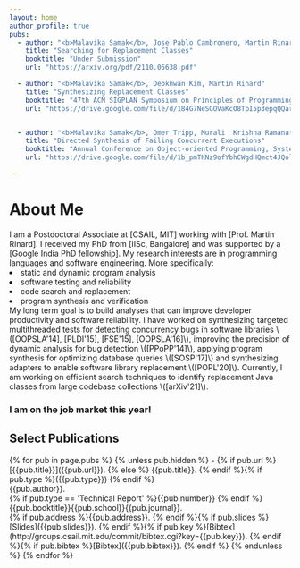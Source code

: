 ```yaml
---
layout: home
author_profile: true
pubs:
  - author: "<b>Malavika Samak</b>, Jose Pablo Cambronero, Martin Rinard"
    title: "Searching for Replacement Classes"
    booktitle: "Under Submission"
    url: "https://arxiv.org/pdf/2110.05638.pdf"

  - author: "<b>Malavika Samak</b>, Deokhwan Kim, Martin Rinard"
    title: "Synthesizing Replacement Classes"
    booktitle: "47th ACM SIGPLAN Symposium on Principles of Programming Languages (POPL 2020)"
    url: "https://drive.google.com/file/d/184G7NeSGOVaKcO8TpI5p3epqQQarHhwz/view?usp=sharing"


  - author: "<b>Malavika Samak</b>, Omer Tripp, Murali  Krishna Ramanathan"
    title: "Directed Synthesis of Failing Concurrent Executions"
    booktitle: "Annual Conference on Object-oriented Programming, Systems, Languages, and Applications (OOPSLA 2016)"
    url: "https://drive.google.com/file/d/1b_pmTKNz9ofYbhCWgdHQmct4JQolJftB/view?usp=sharing"

---
```

<h1> About Me </h1>
I am a Postdoctoral Associate at [CSAIL, MIT] working with [Prof. Martin Rinard]. 
I received my PhD from [IISc, Bangalore] and was supported 
by a [Google India PhD fellowship]. My research interests are in programming 
languages and software engineering. More specifically:
<li> static and dynamic program analysis </li>
<li> software testing and reliability </li>
<li> code search and replacement </li> 
<li> program synthesis and verification </li>
My long term goal is
to build analyses that can improve developer productivity and software reliability.
I have worked on synthesizing targeted multithreaded tests 
for detecting concurrency bugs in software libraries \([OOPSLA'14], [PLDI'15], [FSE'15], [OOPSLA'16]\), improving the precision
of dynamic analysis for bug detection \([PPoPP'14]\), applying program synthesis 
for optimizing database queries \([SOSP'17]\) and synthesizing adapters to enable 
software library replacement \([POPL'20]\). 
Currently, I am working on efficient search techniques to identify replacement 
Java classes from large codebase collections \([arXiv'21]\).

<h3> I am on the job market this year!</h3>

<h2> Select Publications</h2>
{% for pub in page.pubs %}
{% unless pub.hidden %}
  - {% if pub.url %} [{{pub.title}}]({{pub.url}}).
    {% else %} {{pub.title}}.
    {% endif %}{% if pub.type %}({{pub.type}})
    {% endif %}<br>
    {{pub.author}}.<br>
    {% if pub.type == 'Technical Report' %}{{pub.number}}
    {% endif %}{{pub.booktitle}}{{pub.school}}{{pub.journal}}.<br>
    {% if pub.address %}{{pub.address}}.
    {% endif %}{% if pub.slides %}[Slides]({{pub.slides}}).
    {% endif %}{% if pub.key %}[Bibtex](http://groups.csail.mit.edu/commit/bibtex.cgi?key={{pub.key}}).
    {% endif %}{% if pub.bibtex %}[Bibtex]({{pub.bibtex}}).
    {% endif %}
{% endunless %}
{% endfor %}

<!--[Complete list]-->

[CSAIL, MIT]: https://www.csail.mit.edu/
[Prof. Martin Rinard]: http://people.csail.mit.edu/rinard/
[IISc, Bangalore]: https://iisc.ac.in/
[Google India PhD fellowship]: https://research.google/outreach/phd-fellowship/recipients/?category=2015
[OOPSLA'14]: https://drive.google.com/file/d/1uimZcdYO09fJKL0P-W7dvK39vHr5msG_/view?usp=sharing
[PLDI'15]: https://drive.google.com/file/d/1ptqjFHiVjvlBmnV4zl8hc6EDvRdQ0Mdp/view?usp=sharing
[FSE'15]: https://drive.google.com/file/d/1Fxozt5Wh7q0QQlK1NiUqIvNptRuGKkJu/view?usp=sharing
[POPL'20]: https://drive.google.com/file/d/184G7NeSGOVaKcO8TpI5p3epqQQarHhwz/view?usp=sharing
[OOPSLA'16]: https://drive.google.com/file/d/1b_pmTKNz9ofYbhCWgdHQmct4JQolJftB/view?usp=sharing
[PPoPP'14]: https://drive.google.com/file/d/1O03BO-8kMnEhbXzdVNHV5BLiFgcYggfN/view?usp=sharing
[SOSP'17]:https://drive.google.com/file/d/1i7wwURr--K3JtoM9jqnhQcQkUvL6Ov_J/view?usp=sharing
[arXiv'21]:https://arxiv.org/abs/2110.05638
[Complete list]: /publications/
